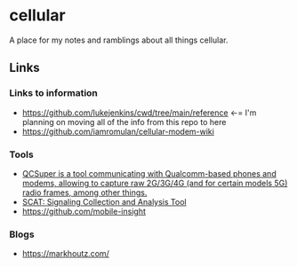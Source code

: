 # cellular
A place for my notes and ramblings about all things cellular.

## Links

### Links to information 

* https://github.com/lukejenkins/cwd/tree/main/reference <-= I'm planning on moving all of the info from this repo to here
* https://github.com/iamromulan/cellular-modem-wiki

### Tools

* [QCSuper is a tool communicating with Qualcomm-based phones and modems, allowing to capture raw 2G/3G/4G (and for certain models 5G) radio frames, among other things.](https://github.com/P1sec/QCSuper)
* [SCAT: Signaling Collection and Analysis Tool](https://github.com/fgsect/scat)
* https://github.com/mobile-insight

### Blogs

* https://markhoutz.com/
